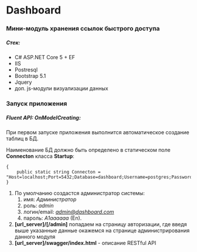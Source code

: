 # Dashboard
### Mини-модуль хранения ссылок быстрого доступа
##### Стек:
* C# ASP.NET Core 5 + EF
* IIS
* Postresql
* Bootstrap 5.1
* Jquery
* доп. js-модули визуализации данных

### Запуск приложения
##### Fluent API: OnModelCreating:

При первом запуске приложения выполнится автоматическое создание таблиц в БД.

Наименование БД должно быть определено в статическом поле **Connecton** класса **Startup**:
    
    {
        public static string Connecton = "Host=localhost;Port=5432;Database=dashboard;Username=postgres;Password=A1aaaaaa";
    }

1. По умолчанию создастся администратор системы:
   1. имя: *Администратор*
   2. роль: *admin*
   3. логин/email: *admin@dashboard.com*
   4. пароль: *A1aaaaaa* (En).
2. __[url_server]/[/admin]__ попадаем на страницу авторизации, где введя выше указанные данные окажемся на странице администрирования данного модуля
3. __[url_server]/swagger/index.html__ - описание RESTful API

